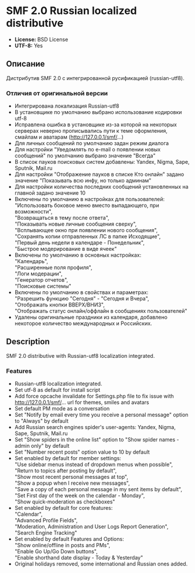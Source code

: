 # SMF 2.0 Russian localized distributive
* **License:** BSD License
* **UTF-8:** Yes

## Описание
Дистрибутив SMF 2.0 с интегрированной русификацией (russian-utf8).

### Отличия от оригинальной версии
* Интегрирована локализация Russian-utf8
* В установщике по умолчанию выбрано использование кодировки utf-8
* Исправлена ошибка в установщике из-за которой на некоторых серверах неверно прописывались пути к теме оформления, смайлам и аватарам (http://127.0.0.1/smf/...)
* Для личных сообщений по умолчанию задан режим диалога
* Для настройки "Уведомлять по e-mail о появлении новых сообщений" по умолчанию выбрано значение "Всегда"
* В список пауков поисковых систем добавлены: Yandex, Nigma, Sape, Sputnik, Mail.ru
* Для настройки "Отображение пауков в списке Кто онлайн" задано значение "Показывать всю инфу, но только админам"
* Для настройки количества последних сообщений установленных на главной задано значение 10
* Включены по умолчанию в настройках для пользователей:  
"Использовать боковое меню вместо выпадающего, при возможности",    
"Возвращаться в тему после ответа",  
"Показывать новые личные сообщения сверху",  
"Всплывающее окно при появлении нового сообщения",  
"Cохранять копии отправленных ЛС в папке Исходящие",    
"Первый день недели в календаре - Понедельник",  
"Быстрое модерирование в виде ячеек"
* Включены по умолчанию в основных настройках:  
"Календарь",  
"Расширенные поля профиля",  
"Логи модерации",  
"Генератор отчетов",  
"Поисковые системы"
* Включены по умолчанию в свойствах и параметрах:    
"Разрешить функцию "Сегодня" - "Сегодня и Вчера",  
"Отображать кнопки ВВЕРХ/ВНИЗ",  
"Отображать статус онлайн/оффлайн в сообщениях пользователей"   
* Удалены оригинальные праздники из календаря, добавлено некоторое количество международных и Российских.  

## Description
SMF 2.0 distributive with Russian-utf8 localization integrated.

### Features
* Russian-utf8 localization integrated.
* Set utf-8 as default for install script
* Add force opcache invalidate for Settings.php file to fix issue with http://127.0.0.1/smf/... url for themes, smiles and avatars
* Set default PM mode as a conversation
* Set "Notify by email every time you receive a personal message" option to "Always" by default
* Add Russian search engines spider's user-agents: Yandex, Nigma, Sape, Sputnik, Mail.ru
* Set "Show spiders in the online list" option to "Show spider names - admin only" by default
* Set "Number recent posts" option value to 10 by default
* Set enabled by default for member settings:   
"Use sidebar menus instead of dropdown menus when possible",  
"Return to topics after posting by default",  
"Show most recent personal messages at top",  
"Show a popup when I receive new messages",  
"Save a copy of each personal message in my sent items by default",   
"Set First day of the week on the calendar - Monday",  
"Show quick-moderation as checkboxes"
* Set enabled by default for core features:  
"Calendar",  
"Advanced Profile Fields",  
"Moderation, Administration and User Logs Report Generation",  
"Search Engine Tracking"
* Set enabled by default Features and Options:    
"Show online/offline in posts and PMs",  
"Enable Go Up/Go Down buttons",  
"Enable shorthand date display - Today & Yesterday"
* Original holidays removed, some international and Russian ones added. 
